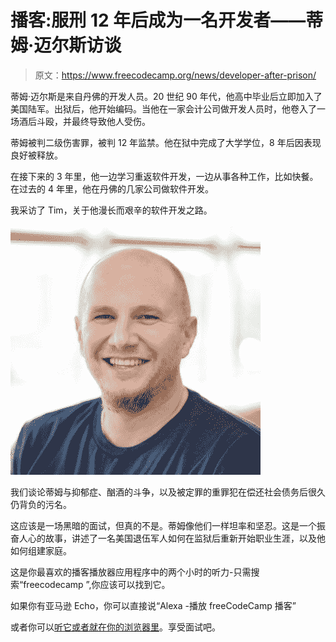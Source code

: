# 播客:服刑 12 年后成为一名开发者——蒂姆·迈尔斯访谈

> 原文：<https://www.freecodecamp.org/news/developer-after-prison/>

蒂姆·迈尔斯是来自丹佛的开发人员。20 世纪 90 年代，他高中毕业后立即加入了美国陆军。出狱后，他开始编码。当他在一家会计公司做开发人员时，他卷入了一场酒后斗殴，并最终导致他人受伤。

蒂姆被判二级伤害罪，被判 12 年监禁。他在狱中完成了大学学位，8 年后因表现良好被释放。

在接下来的 3 年里，他一边学习重返软件开发，一边从事各种工作，比如快餐。在过去的 4 年里，他在丹佛的几家公司做软件开发。

我采访了 Tim，关于他漫长而艰辛的软件开发之路。

![3aDUjtzC_400x400](img/58f26686816c3ef61d8e71a8d71b6dae.png)

我们谈论蒂姆与抑郁症、酗酒的斗争，以及被定罪的重罪犯在偿还社会债务后很久仍背负的污名。

这应该是一场黑暗的面试，但真的不是。蒂姆像他们一样坦率和坚忍。这是一个振奋人心的故事，讲述了一名美国退伍军人如何在监狱后重新开始职业生涯，以及他如何组建家庭。

这是你最喜欢的播客播放器应用程序中的两个小时的听力-只需搜索“freecodecamp ”,你应该可以找到它。

如果你有亚马逊 Echo，你可以直接说“Alexa -播放 freeCodeCamp 播客”

或者你可以[听它或者就在你的浏览器里](http://podcast.freecodecamp.org/ep-61-how-tim-myers-survived-a-12-year-prison-sentence-then-became-a-web-developer)。享受面试吧。